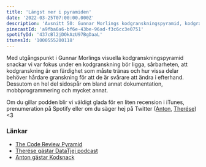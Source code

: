 ```yaml
---
title: 'Längst ner i pyramiden'
date: '2022-03-25T07:00:00.000Z'
description: 'Avsnitt 50: Gunnar Morlings kodgranskningspyramid, kodgranskning som färdighet, dokumentation, sårbarhet, mobbprogrammering och mycket annat.'
pinecastId: 'a9fba6a6-bf6e-43be-96ad-f3c6cc3e0751'
spotifyId: '437cBl2jDOkAzU97BgDaaL'
itunesId: '1000555200118'
---
```


Med utgångspunkt i Gunnar Morlings visuella kodgranskningspyramid snackar vi var fokus under en kodgranskning bör ligga, sårbarheten, att kodgranskning är en färdighet som måste tränas och hur vissa delar behöver hårdare granskning för att de är svårare att ändra i efterhand. Dessutom en hel del sidospår om bland annat dokumentation, mobbprogrammering och mycket annat.

Om du gillar podden blir vi väldigt glada för en liten recension i iTunes, prenumeration på Spotify eller om du säger hej på Twitter ([Anton](https://twitter.com/Awnton), [Therése](https://twitter.com/tkomstadius)) &lt;3

### Länkar

- [The Code Review Pyramid](https://www.morling.dev/blog/the-code-review-pyramid/)
- [Therése gästar DataTjej podcast](https://shows.acast.com/datatjej-podcast/episodes/konsultlivet)
- [Anton gästar Kodsnack](https://kodsnack.se/465/)
